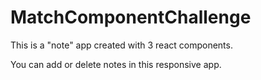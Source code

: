# MatchComponentChallenge
This is a "note" app created with 3 react components. 

You can add or delete notes in this responsive app.
